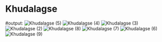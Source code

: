 ﻿# Khudalagse

#output: 
![Khudalagse (5)](https://github.com/yasirrabbanitanvir/Khudalagse/assets/122333932/ea8a5749-6b80-4ea4-a739-3e6647c78e93)
![Khudalagse (4)](https://github.com/yasirrabbanitanvir/Khudalagse/assets/122333932/0f931432-ac34-439d-af20-d3f0d1bbff82)
![Khudalagse (3)](https://github.com/yasirrabbanitanvir/Khudalagse/assets/122333932/76e2b472-015b-46fd-94ff-018a59638f6e)
![Khudalagse (2)](https://github.com/yasirrabbanitanvir/Khudalagse/assets/122333932/5a8552f0-cddf-4ca7-af2a-fcac7b0513a0)
![Khudalagse (8)](https://github.com/yasirrabbanitanvir/Khudalagse/assets/122333932/0156d977-3548-44c1-8ba9-907631862f03)
![Khudalagse (7)](https://github.com/yasirrabbanitanvir/Khudalagse/assets/122333932/8fd06479-5080-4f57-a706-07c5ba68bb24)
![Khudalagse (6)](https://github.com/yasirrabbanitanvir/Khudalagse/assets/122333932/8e42f1a3-f267-4c54-979a-def81fbd8f81)
![Khudalagse (9)](https://github.com/yasirrabbanitanvir/Khudalagse/assets/122333932/833248be-f6ab-4e4c-affc-8461fa93093e)


